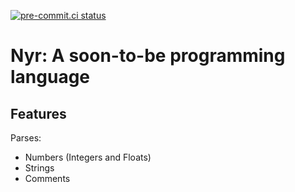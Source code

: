 [![pre-commit.ci status](https://results.pre-commit.ci/badge/github/niyrme/NyrLang/senpai.svg)](https://results.pre-commit.ci/latest/github/niyrme/NyrLang/senpai)

# Nyr: A soon-to-be programming language

## Features
Parses:
- Numbers (Integers and Floats)
- Strings
- Comments

